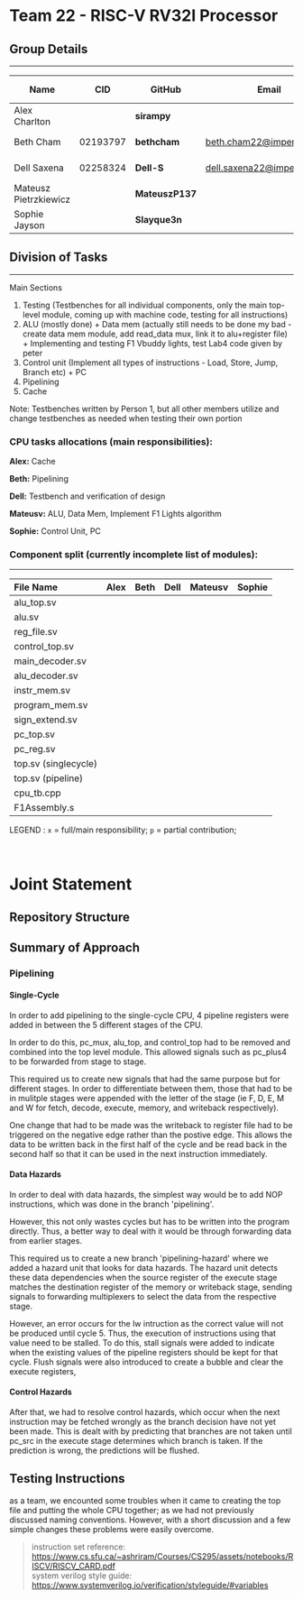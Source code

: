 # Team 22 - RISC-V RV32I Processor

## Group Details
---
| Name           | CID      | GitHub   | Email                     | Personal Statement|
|----------------|----------|----------|---------------------------|--------------|
| Alex Charlton |  | **sirampy**  |       | [Alex's Statement](https://github.com/sirampy/Team22/blob/main/statements/Alex%20Charlton.md) |
| Beth Cham    | 02193797 | **bethcham** | beth.cham22@imperial.ac.uk | [Beth's Statement](https://github.com/sirampy/Team22/blob/main/statements/Beth%20Cham.md) |
| Dell Saxena | 02258324 | **Dell-S** | dell.saxena22@imperial.ac.uk |  [Dell's Statement](https://github.com/sirampy/Team22/blob/main/statements/Dell%20Saxena.md) |
| Mateusz Pietrzkiewicz |  | **MateuszP137**  |  | [Mateusv's Statement](https://github.com/sirampy/Team22/blob/main/statements/Mateusz%20Pietrzkiewicz.md) |
| Sophie Jayson |  | **Slayque3n**  |  | [Sophie's Statement](https://github.com/sirampy/Team22/blob/main/statements/Sophie%20Jayson.md) |

## Division of Tasks
---
Main Sections
1. Testing (Testbenches for all individual components, only the main top-level module, coming up with machine code, testing for all instructions)
2. ALU (mostly done) + Data mem (actually still needs to be done my bad - create data mem module, add read_data mux, link it to alu+register file) + Implementing and testing F1 Vbuddy lights, test Lab4 code given by peter
3. Control unit (Implement all types of instructions - Load, Store, Jump, Branch etc) + PC
4. Pipelining
5. Cache

Note: Testbenches written by Person 1, but all other members utilize and change testbenches as needed when testing their own portion

### CPU tasks allocations (main responsibilities):
**Alex:** Cache 

**Beth:** Pipelining

**Dell:** Testbench and verification of design

**Mateusv:** ALU, Data Mem, Implement F1 Lights algorithm

**Sophie:** Control Unit, PC

### Component split (currently incomplete list of modules):
---
| File Name     | Alex  | Beth | Dell | Mateusv |  Sophie  |
|:-----------|:-----------:|:----------:|:-----------:|:-----------:|:-----------:|
| alu_top.sv | | | | | 
| alu.sv | | | | | 
| reg_file.sv | | | | | 
| control_top.sv | | | | | 
| main_decoder.sv | | | | |
| alu_decoder.sv | | | | | 
| instr_mem.sv | | | | | 
| program_mem.sv | | | | | 
| sign_extend.sv | | | | | 
| pc_top.sv | | | | |
| pc_reg.sv | | | | |
| top.sv (singlecycle) | | | | | 
| top.sv (pipeline) | | | | | 
| cpu_tb.cpp | | | | | 
| F1Assembly.s | | | | | 

LEGEND :       `x` = full/main responsibility;  `p` = partial contribution; 

&nbsp;   
# Joint Statement 


## Repository Structure

## Summary of Approach

### Pipelining
#### Single-Cycle
In order to add pipelining to the single-cycle CPU, 4 pipeline registers were added in between the 5 different stages of the CPU. 

In order to do this, pc_mux, alu_top, and control_top had to be removed and combined into the top level module. This allowed signals such as pc_plus4 to be forwarded from stage to stage.

This required us to create new signals that had the same purpose but for different stages. In order to differentiate between them, those that had to be in mulitple stages were appended with the letter of the stage (ie F, D, E, M and W for fetch, decode, execute, memory, and writeback respectively). 

One change that had to be made was the writeback to register file had to be triggered on the negative edge rather than the postive edge. This allows the data to be written back in the first half of the cycle and be read back in the second half so that it can be used in the next instruction immediately.


#### Data Hazards
In order to deal with data hazards, the simplest way would be to add NOP instructions, which was done in the branch 'pipelining'. 

However, this not only wastes cycles but has to be written into the program directly. Thus, a better way to deal with it would be through forwarding data from earlier stages.

This required us to create a new branch 'pipelining-hazard' where we added a hazard unit that looks for data hazards. The hazard unit detects these data dependencies when the source register of the execute stage matches the destination register of the memory or writeback stage, sending signals to forwarding multiplexers to select the data from the respective stage.

However, an error occurs for the lw intruction as the correct value will not be produced until cycle 5. Thus, the execution of instructions using that value need to be stalled. To do this, stall signals were added to indicate when the existing values of the pipeline registers should be kept for that cycle. Flush signals were also introduced to create a bubble and clear the execute registers,

#### Control Hazards
After that, we had to resolve control hazards, which occur when the next instruction may be fetched wrongly as the branch decision have not yet been made. This is dealt with by predicting that branches are not taken until pc_src in the execute stage determines which branch is taken. If the prediction is wrong, the predictions will be flushed.

## Testing Instructions

as a team, we encounted some troubles when it came to creating the top file and putting the whole CPU together; as we had not previously discussed naming conventions. However, with a short discussion and a few simple changes these problems were easily overcome.


> instruction set reference: https://www.cs.sfu.ca/~ashriram/Courses/CS295/assets/notebooks/RISCV/RISCV_CARD.pdf <br>
> system verilog style guide: https://www.systemverilog.io/verification/styleguide/#variables